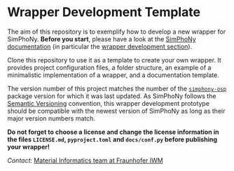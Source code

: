 # Wrapper Development Template

The aim of this repository is to exemplify how to develop a new wrapper for 
SimPhoNy. **Before you start**, please have a look at the
[SimPhoNy documentation](https://simphony.readthedocs.io/en/v4.0.0rc4/)
(in particular the 
[wrapper development section](https://simphony.readthedocs.io/en/v4.0.0rc4/developers/wrappers.html)).

Clone this repository to use it as a template to create your own
wrapper. It provides project configuration files, a folder structure, an 
example of a minimalistic implementation of a wrapper, and a documentation 
template. 

The version number of this project matches the number of the 
[`simphony-osp`](https://pypi.org/project/simphony-osp/4.0.0rc4/) package 
version for which it was last updated. As SimPhoNy follows the 
[Semantic Versioning](https://semver.org/) convention, this wrapper development
prototype should be compatible with the newest version of SimPhoNy as long as 
their major version numbers match.

**Do not forget to choose a license and change the license information in the
files `LICENSE.md`, `pyproject.toml` and `docs/conf.py` before publishing your 
wrapper!**

*Contact*: [Material Informatics team at Fraunhofer IWM](mailto:simphony@iwm.fraunhofer.de)
